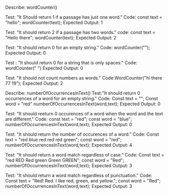 Describe: wordCounter()

Test: "It Should return 1 if a passage has just one word."
Code:
const text = "hello";
wordCounter(text);
Expected Output: 1

Test: "It should return 2 if a passage has two words."
code:
const text = "Hello there";
wordCounter(text);
Expected Output: 2

Test: "It should return 0 for an empty string."
Code: wordCounter("");
Expected Output: 0

Test : "It should return 0 for a string that is only spaces."
Code: wordCounter("                   ")
Expected Output: 0

Test: "It should not count numbers as words."
Code:WordCounter("hi there 77 19");
Expected Output: 2

Describe: numberOfOccurrencesInText()
Test:"It should return 0 occurrences of a word for an empty string."
Code:
Const text = "";
Const word = "red"
numberOfOccurrencesInText(word,text);
Expected Output: 0

Test: "It should reeturn 0 occurences of a word when the word and the text are different."
Code:
const text = "red";
const word = "blue";
numberOfOccurrencesInText(word,text);
Expected Output: 0

Test: "It should return the number of occurences of a word."
Code:
Const text = "red blue red red red green";
const word = "red";
numberOfOccurrencesInText(word,text);
Expected Output: 4

Test: "It should return a word match regardless of case."
Code:
Const text = "red RED Red green Green GREEN";
const word = "Red";
numberOfOccurrencesInText(word,text);
Expected Output: 3

Test: "It should return a word match regardless of punctuation."
Code:
Const text = "Red! Red. I like red, green, and yellow.";
const word = "Red";
numberOfOccurrencesInText(word,text);
Expected Output: 3


